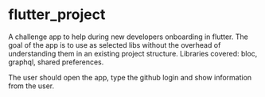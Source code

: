 # flutter_project

A challenge app to help during new developers onboarding in flutter.
The goal of the app is to use as selected libs without the overhead of understanding them in an existing project structure.
Libraries covered: bloc, graphql, shared preferences.

The user should open the app, type the github login and show information from the user.
